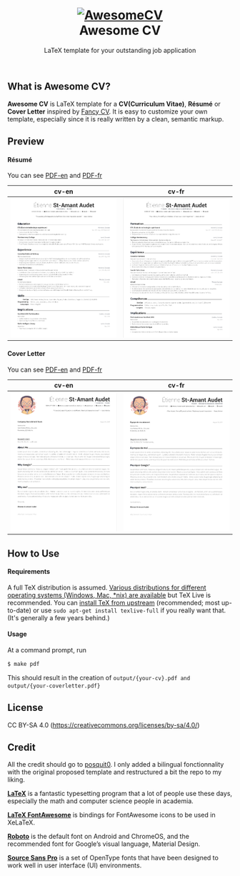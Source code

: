 <h1 align="center">
  <a href="https://github.com/posquit0/Awesome-CV" title="AwesomeCV Documentation">
    <img alt="AwesomeCV" src="https://github.com/posquit0/Awesome-CV/raw/master/icon.png" width="200px" height="200px" />
  </a>
  <br />
  Awesome CV
</h1>

<p align="center">
  LaTeX template for your outstanding job application
</p>

<br />

## What is Awesome CV?

**Awesome CV** is LaTeX template for a **CV(Curriculum Vitae)**, **Résumé** or **Cover Letter** inspired by [Fancy CV](https://www.sharelatex.com/templates/cv-or-resume/fancy-cv). It is easy to customize your own template, especially since it is really written by a clean, semantic markup.

## Preview

#### Résumé

You can see [PDF-en](https://raw.githubusercontent.com/esaudet/Awesome-CV/master/preview/cv-en.pdf) and [PDF-fr](https://raw.githubusercontent.com/esaudet/Awesome-CV/master/preview/cv-fr.pdf)

| cv-en | cv-fr |
|:---:|:---:|
| [![cv-en](https://raw.githubusercontent.com/esaudet/Awesome-CV/master/preview/cv-en.png)](https://raw.githubusercontent.com/esaudet/Awesome-CV/master/preview/cv-en.pdf)  | [![cv-fr](https://raw.githubusercontent.com/esaudet/Awesome-CV/master/preview/cv-fr.png)](https://raw.githubusercontent.com/esaudet/Awesome-CV/master/preview/cv-fr.pdf) |


#### Cover Letter

You can see [PDF-en](https://raw.githubusercontent.com/esaudet/Awesome-CV/master/preview/coverletter-en.pdf) and [PDF-fr](https://raw.githubusercontent.com/esaudet/Awesome-CV/master/preview/coverletter-fr.pdf)

| cv-en | cv-fr |
|:---:|:---:|
| [![coverletter-en](https://raw.githubusercontent.com/esaudet/Awesome-CV/master/preview/coverletter-en.png)](https://raw.githubusercontent.com/esaudet/Awesome-CV/master/preview/coverletter-en.pdf) | [![coverletter-fr](https://raw.githubusercontent.com/esaudet/Awesome-CV/master/preview/coverletter-fr.png)](https://raw.githubusercontent.com/esaudet/Awesome-CV/master/preview/coverletter-fr.pdf) |

## How to Use

#### Requirements

A full TeX distribution is assumed.  [Various distributions for different operating systems (Windows, Mac, \*nix) are available](http://tex.stackexchange.com/q/55437) but TeX Live is recommended.
You can [install TeX from upstream](http://tex.stackexchange.com/q/1092) (recommended; most up-to-date) or use `sudo apt-get install texlive-full` if you really want that.  (It's generally a few years behind.)

#### Usage

At a command prompt, run

```bash
$ make pdf
```

This should result in the creation of ``output/{your-cv}.pdf and output/{your-coverletter.pdf}``

## License
CC BY-SA 4.0 (https://creativecommons.org/licenses/by-sa/4.0/)

## Credit

All the credit should go to [posquit0](https://github.com/posquit0). I only added a bilingual fonctionnality with the original proposed template and restructured a bit the repo to my liking.

[**LaTeX**](http://www.latex-project.org) is a fantastic typesetting program that a lot of people use these days, especially the math and computer science people in academia.

[**LaTeX FontAwesome**](https://github.com/furl/latex-fontawesome) is bindings for FontAwesome icons to be used in XeLaTeX.

[**Roboto**](https://github.com/google/roboto) is the default font on Android and ChromeOS, and the recommended font for Google’s visual language, Material Design.

[**Source Sans Pro**](https://github.com/adobe-fonts/source-sans-pro) is a set of OpenType fonts that have been designed to work well in user interface (UI) environments.


